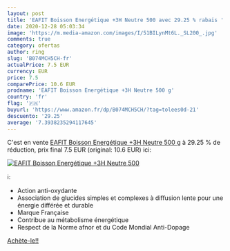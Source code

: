```yaml
---
layout: post
title: 'EAFIT Boisson Energétique +3H Neutre 500 avec 29.25 % rabais '
date: 2020-12-28 05:03:34
image: 'https://m.media-amazon.com/images/I/51BILynMt6L._SL200_.jpg'
comments: true
category: ofertas
author: ring
slug: 'B074MCH5CH-fr'
actualPrice: 7.5 EUR
currency: EUR
price: 7.5
comparePrice: 10.6 EUR
prodname: 'EAFIT Boisson Energétique +3H Neutre 500 g'
country: 'fr'
flag: '🇫🇷'
buyurl: 'https://www.amazon.fr/dp/B074MCH5CH/?tag=tolees0d-21'
descuento: '29.25'
average: '7.3938235294117645'
---
```


C'est en vente [EAFIT Boisson Energétique +3H Neutre 500 g](https://www.amazon.fr/dp/B074MCH5CH/?tag=tolees0d-21)  à  29.25 % de réduction, prix final  7.5 EUR (original: 10.6 EUR) ici:

[![EAFIT Boisson Energétique +3H Neutre 500](https://m.media-amazon.com/images/I/51BILynMt6L._SL200_.jpg)](https://www.amazon.fr/dp/B074MCH5CH/?tag=tolees0d-21)

ℹ️:

- Action anti-oxydante
- Association de glucides simples et complexes à diffusion lente pour une énergie différée et durable
- Marque Française
- Contribue au métabolisme énergétique
- Respect de la Norme afnor et du Code Mondial Anti-Dopage

[Achète-le!!](https://www.amazon.fr/dp/B074MCH5CH/?tag=tolees0d-21)
